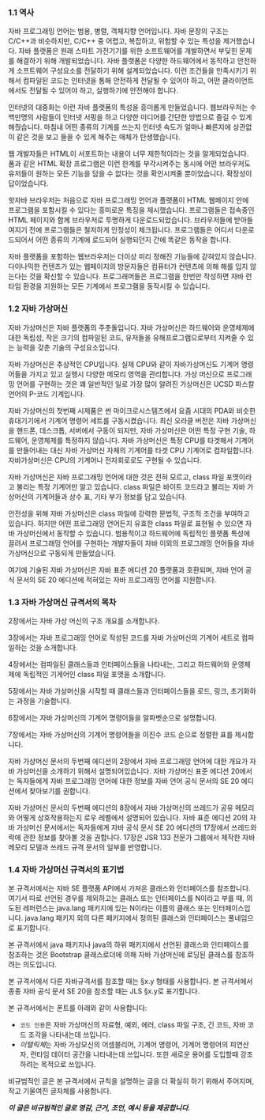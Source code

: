 ### 1.1  역사

자바 프로그래밍 언어는 범용, 병렬, 객체지향 언어입니다. 자바 문장의 구조는 C/C++과 비슷하지만, C/C++ 중 어렵고, 복잡하고, 위험할 수 있는 특성을 제거했습니다. 자바 플랫폼은 원래 스마트 가전기기를 위한 소프트웨어를 개발하면서 부딪힌 문제를 해결하기 위해 개발되었습니다. 자바 플랫폼은 다양한 하드웨어에서 동작하고 안전하게 소프트웨어 구성요소를 전달하기 위해 설계되었습니다. 이런 조건들을 만족시키기 위해서 컴파일된 코드는 인터넷을 통해 안전하게 전달될 수 있어야 하고, 어떤 클라이언트에서도 전달될 수 있어야 하고, 실행하기에 안전해야 합니다. 

인터넷의 대중화는 이런 자바 플랫폼의 특성을 흥미롭게 만들었습니다. 웹브라우저는 수백만명의 사람들이 인터넷 서핑을 하고 다양한 미디어를 간단한 방법으로 즐길 수 있게 해줬습니다. 마침내 어떤 종류의 기계를 쓰는지 인터넷 속도가 얼마나 빠른지에 상관없이 같은 것을 보고 들을 수 있게 해주는 매체가 탄생했습니다.

웹 개발자들은 HTML이 서포트하는 내용이 너무 제한적이라는 것을 알게되었습니다. 폼과 같은 HTML 확장 프로그램은 이런 한계를 부각시켜주는 동시에 어떤 브라우저도 유저들이 원하는 모든 기능을 담을 수 없다는 것을 확인시켜줄 뿐이었습니다. 확장성이 답이었습니다. 

핫자바 브라우저는 처음으로 자바 프로그래밍 언어과 플랫폼이 HTML 웹페이지 안에 프로그램을 포함시킬 수 있다는 흥미로운 특징을 제시했습니다. 프로그램들은 접속중인 HTML 페이지와 함께 브라우저로 투명하게 다운로드되었습니다. 브라우저들에 받아들여지기 전에 프로그램들은 철저하게 안정성이 체크됩니다. 프로그램들은 어디서 다운로드되어서 어떤 종류의 기계에 로드되어 실행되던지 간에 똑같은 동작을 합니다.

자바 플랫폼을 포함하는 웹브라우저는 더이상 미리 정해진 기능들에 갇혀있지 않습니다. 다이나믹한 컨텐츠가 있는 웹페이지의 방문자들은 컴퓨터가 컨텐츠에 의해 해를 입지 않는다는 것을 확신할 수 있습니다. 프로그래머들은 프로그램을 한번만 작성하면 자바 런타임 환경을 지원하는 모든 기계에서 프로그램을 동작시킬 수 있습니다.


### 1.2 자바 가상머신

자바 가상머신은 자바 플랫폼의 주춧돌입니다. 자바 가상머신은 하드웨어와 운영체제에 대한 독립성, 작은 크기의 컴파일된 코드, 유저들을 유해프로그램으로부터 지켜줄 수 있는 능력을 갖춘 기술의 구성요소입니다. 

자바 가상머신은 추상적인 CPU입니다. 실제 CPU와 같이 자바가상머신도 기계어 명령어들을 가지고 있고 실행시 다양한 메모리 영역을 관리합니다. 가상 머신으로 프로그래밍 언어를 구현하는 것은 꽤 일반적인 일로 가장 많이 알려진 가상머신은 UCSD 파스칼 언어의 P-코드 기계입니다. 

자바 가상머신의 첫번째 시제품은 썬 마이크로시스템즈에서 요즘 시대의 PDA와 비슷한 휴대기기에서 기계어 명령어 세트를 구동시켰습니다. 최신 오라클 버전은 자바 가상머신을 핸드폰, 데스크톱, 서버에서 구동이 되지만, 자바 가상머신은 어떤 특정 구현 기술, 하드웨어, 운영체제를 특정하지 않습니다. 자바 가상머신은 특정 CPU를 타겟해서 기계어를 만들어내는 대신 자바 가상머신 자체의 기계어를 타겟 CPU 기계어로 컴파일합니다. 자바가상머신은 CPU의 기계어나 전자회로로도 구현될 수 있습니다.

자바 가상머신은 자바 프로그래밍 언어에 대한 것은 전혀 모르고, class 파일 포맷이라고 불리는 특정 기계어만 알고 있습니다. class 파일은 바이트 코드라고 불리는 자바 가상머신의 기계어들과 상수 표, 기타 부가 정보를 담고 있습니다.

안전성을 위해 자바 가상머신은 class 파일에 강력한 문법적, 구조적 조건을 부여하고 있습니다. 하지만 어떤 프로그래밍 언어든지 유효한 class 파일로 표현될 수 있으면 자바 가상머신에서 동작할 수 있습니다. 범용적이고 하드웨어에 독립적인 플랫폼 특성에 끌려서 프로그래밍 언어를 구현하는 개발자들이 자바 이외의 프로그래밍 언어들을 자바 가상머신으로 구동되게 만들었습니다.

여기에 기술된 자바 가상머신은 자바 표준 에디션 20 플랫폼과 호환되며, 자바 언어 공식 문서의 SE 20 에디션에 적혀있는 자바 프로그래밍 언어를 지원합니다.


### 1.3 자바 가상머신 규격서의 목차

2장에서는 자바 가상 머신의 구조 개요를 소개합니다.

3장에서는 자바 프로그래밍 언어로 작성된 코드를 자바 가상머신의 기계어 세트로 컴파일하는 것을 소개합니다.

4장에서는 컴파일된 클래스들과 인터페이스들을 나타내는, 그리고 하드웨어와 운영체제에 독립적인 기게어인 class 파일 포맷을 소개합니다.

5장에서는 자바 가상머신을 시작할 때 클래스들과 인터페이스들을 로드, 링크, 초기화하는 과정을 기술합니다.

6장에서는 자바 가상머신의 기계어 명령어들을 알파벳순으로 설명합니다. 

7장에서는 자바 가상머신의 기계어 명령어들을 이진수 코드 순으로 정렬한 표를 제시합니다.

자바 가상머신 문서의 두번째 에디션의 2장에서 자바 프로그래밍 언어에 대한 개요가 자바 가상머신을 소개하기 위해서 설명되어있습니다. 자바 가상머신 표준 에디션 20에서는 독자들에게 자바 프로그래밍 언어에 대한 정보를 자바 언어 공식 문서의 SE 20 에디션에서 찾아보기를 권합니다.

자바 가상머신 문서의 두번째 에디션의 8장에서 자바 가상머신의 쓰레드가 공유 메모리와 어떻게 상호작용하는지 로우 레벨에서 설명되어 있습니다. 자바 표준 에디션 20의 자바 가상머신 문서에서는 독자들에게 자바 공식 문서 SE 20 에디션의 17장에서 쓰레드와 락에 관한 정보를 찾아볼 것을 권합니다. 17장은 JSR 133 전문가 그룹에서 제작한 자바 메모리 모델과 쓰레드 규격 문서의 일부를 반영합니다.


### 1.4 자바 가상머신 규격서의 표기법

본 규격서에서는 자바 SE 플랫폼 API에서 가져온 클래스와 인터페이스를 참조합니다. 여기서 따로 선언된 경우를 제외하고는 클래스 또는 인터페이스를 N이라고 부를 때, 의도된 레퍼런스는 java.lang 패키지에 있는 N이라는 이름의 클래스 또는 인터페이스입니다. java.lang 패키지 외의 다른 패키지에서 정의된 클래스와 인터페이스는 풀네임으로 표기합니다. 

본 규격서에서 java 패키지나 java의 하위 패키지에서 선언된 클래스와 인터페이스를 참조하는 것은 Bootstrap 클래스로더에 의해 자바 가상머신에 로딩된 클래스를 참조하려는 의도입니다. 

본 규격서에서 다른 자바규격서를 참조할 때는 §x.y 형태를 사용합니다. 본 규격서에서 종종 자바 공식 문서 SE 20을 참조할 때는 JLS §x.y로 표기합니다.

본 규격서에서는 폰트를 아래와 같이 사용합니다:

* `코드 인용`은 자바 가상머신의 자료형, 예외, 에러, class 파일 구조, 긴 코드, 자바 코드 조각을 나타내는데 쓰입니다.
* *이탤릭체*는 자바 가상모신의 어셈블리어, 기계어 명령어, 기계어 명령어의 피연산자, 런타임 데이터 공간을 나타내는데 쓰입니다. 또한 새로운 용어를 도입할때 강조하려는 목적으로 쓰입니다.

비규범적인 글은 본 규격서에서 규칙을 설명하는 글을 더 확실히 하기 위해서 주어지며, 작고 기울여진 글자체를 사용합니다.

**_이 글은 비규범적인 글로 영감, 근거, 조언, 예시 등을 제공합니다._**
